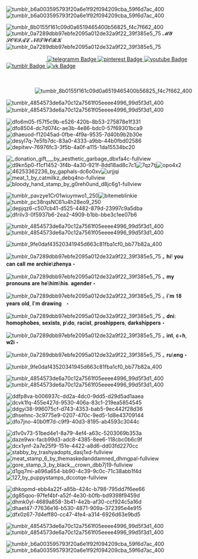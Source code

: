 ![tumblr_b6a003595793f20a6e1f92f094209cba_59f6d7ac_400](https://github.com/user-attachments/assets/98d8a8dc-1682-44ef-bda5-7f68bcd262b0)![tumblr_b6a003595793f20a6e1f92f094209cba_59f6d7ac_400](https://github.com/user-attachments/assets/98d8a8dc-1682-44ef-bda5-7f68bcd262b0)

![tumblr_8b0155f161c09d0a6519465400b56825_f4c7f662_400](https://github.com/user-attachments/assets/8e5b7d0e-721c-475c-907d-8f7089ca9f0c)
![tumblr_0a7289dbb97ebfe2095a012de32a9f22_39f385e5_75](https://github.com/user-attachments/assets/30829399-b52c-4d07-b6a4-88285acab747)  𝓜𝓨 𝓢𝓞𝓒𝓘𝓐𝓛 𝓝𝓔𝓣𝓦𝓞𝓡𝓚 ![tumblr_0a7289dbb97ebfe2095a012de32a9f22_39f385e5_75](https://github.com/user-attachments/assets/30829399-b52c-4d07-b6a4-88285acab747)
 <div id="badges">
 ᅠᅠ ᅠ ᅠᅠ ᅠ ᅠ<a href="https://t.me/archie_arrr">
    <img src="https://img.shields.io/badge/telegramm-crimson?style=for-the-badge&logo=linkedin&logoColor=white" alt="telegramm Badge"/>
  </a>
<a href="https://ru.pinterest.com/archie_arrr/">
    <img src="https://img.shields.io/badge/pinterest-brown?style=for-the-badge&logo=pinterestr&logoColor=white" alt="pinterest Badge"/>
<a href="https://www.youtube.com/channel/UC9KsquJjvOFuPMQo-P45vgg">
    <img src="https://img.shields.io/badge/youtube-darkred?style=for-the-badge&logo=youtube&logoColor=white" alt="youtube Badge"/>
  </a>
<a href="https://www.tumblr.com/archie-arrr/">
    <img src="https://img.shields.io/badge/tumblr-darkred?style=for-the-badge&logo=tumblr&logoColor=white" alt="tumblr Badge"/>
  </a>
<a href="https://vk.com/archie_arrr">
    <img src="https://img.shields.io/badge/vk-maroon?style=for-the-badge&logo=vk&logoColor=white" alt="vk Badge"/>
  </a>

  ㅤㅤㅤㅤㅤㅤ

ㅤㅤㅤㅤㅤㅤ![tumblr_8b0155f161c09d0a6519465400b56825_f4c7f662_400](https://github.com/user-attachments/assets/8e5b7d0e-721c-475c-907d-8f7089ca9f0c)






![tumblr_4854573de6a70c12a7561f05eeee4996_99d5f3d1_400](https://github.com/user-attachments/assets/e14632b6-d064-4ceb-9098-d7d81017eb0f)![tumblr_4854573de6a70c12a7561f05eeee4996_99d5f3d1_400](https://github.com/user-attachments/assets/e14632b6-d064-4ceb-9098-d7d81017eb0f)ㅤ


![dfo6m05-f57f5c9b-e526-420b-8b53-275878e1f331](https://github.com/user-attachments/assets/6313c478-ecb8-42e5-bf52-83205c415ef7)![dfo8504-dc7d074c-ae3b-4e86-bdc0-57f69301bca9](https://github.com/user-attachments/assets/3f19b8bf-6cbf-4dea-a2fe-f2462117f344)![dhaeuod-f12045ad-0fbe-4f9a-9535-7d40b9b2b30e](https://github.com/user-attachments/assets/6bc0360f-0e49-4c32-b9ae-039c742174b2)![desyl7q-7e5fb7dc-83a0-4333-a9bb-44b0fbd02586](https://github.com/user-attachments/assets/7f2fd360-4a6a-4405-b7ca-e5ce2a63e8ad)![depitwv-76976fc3-3f5b-4a0f-a115-1da15534bc20](https://github.com/user-attachments/assets/023d8b5b-3f68-46ec-95eb-f7643a83b252)


![_donation_gift___by_aesthetic_garbage_dbxfa4c-fullview](https://github.com/user-attachments/assets/ccf24d70-3ba3-4d93-bd4e-95cf99aa6e32)![d9kn5p0-f1cf1452-3f4b-4a30-921f-8dd18ad8c7c1](https://github.com/user-attachments/assets/53f195de-a04a-4ebd-97df-dee5da5a2d7c)![7qz7tj](https://github.com/user-attachments/assets/157c78a6-ef3b-41f9-88b8-a62234ee0e58)![opo4x2](https://github.com/user-attachments/assets/8deba57a-ebf1-4802-be2a-0651764ee58d)![46253362236_by_gaphals-dc6o0xv](https://github.com/user-attachments/assets/1cd641e2-575c-49b7-b0c2-4e91b537a53b)![urjjqi](https://github.com/user-attachments/assets/319ba3a0-5c9d-410c-b960-296aec861144)![meat_1_by_catmilkz_debq4no-fullview](https://github.com/user-attachments/assets/bc782763-af48-44e4-8166-8af3b04e196d)![bloody_hand_stamp_by_g0reh0und_d8jc6g1-fullview](https://github.com/user-attachments/assets/c20a51e2-7148-4759-b28d-b4930bc9d40a)



![tumblr_pavzye1Cr01wiuymwo1_250](https://github.com/user-attachments/assets/eb5341ad-3e0d-4c77-890e-89bad2cf2e57)![bitemeblinkie](https://github.com/user-attachments/assets/7421143e-3760-4bc8-be67-218428de19fc)![tumblr_pc38rqsNC61u4h28eo9_250](https://github.com/user-attachments/assets/e8f48a56-6996-4d0b-8180-3808d6a74009)![depjqz6-c507cb41-d525-4482-879d-23997c9a5dba](https://github.com/user-attachments/assets/f3ee842d-d4d5-4080-8e27-a19b062f5492)![dfrilv3-0f5937b6-2ea2-4909-b1bb-bbe3c1ee07b6](https://github.com/user-attachments/assets/2d5122dc-1812-4cd3-a279-7b0437d32c7f)








![tumblr_4854573de6a70c12a7561f05eeee4996_99d5f3d1_400](https://github.com/user-attachments/assets/e14632b6-d064-4ceb-9098-d7d81017eb0f)![tumblr_4854573de6a70c12a7561f05eeee4996_99d5f3d1_400](https://github.com/user-attachments/assets/e14632b6-d064-4ceb-9098-d7d81017eb0f)

![tumblr_9fe0daf43520341945d663c81fba1cf0_bb77b82a_400](https://github.com/user-attachments/assets/b9789c84-0fc6-4e64-a0e9-8808e0fbd16c)


![tumblr_0a7289dbb97ebfe2095a012de32a9f22_39f385e5_75](https://github.com/user-attachments/assets/30829399-b52c-4d07-b6a4-88285acab747) ｡ 𝐡𝐢! 𝐲𝐨𝐮 𝐜𝐚𝐧 𝐜𝐚𝐥𝐥 𝐦𝐞 𝐚𝐫𝐜𝐡𝐢𝐞\𝐳𝐡𝐞𝐧𝐲𝐚 ⋆   ㅤㅤㅤㅤㅤ

![tumblr_0a7289dbb97ebfe2095a012de32a9f22_39f385e5_75](https://github.com/user-attachments/assets/30829399-b52c-4d07-b6a4-88285acab747) ｡ 𝐦𝐲 𝐩𝐫𝐨𝐧𝐨𝐮𝐧𝐬 𝐚𝐫𝐞 𝐡𝐞\𝐡𝐢𝐦\𝐡𝐢𝐬. 𝐚𝐠𝐞𝐧𝐝𝐞𝐫  ⋆

![tumblr_0a7289dbb97ebfe2095a012de32a9f22_39f385e5_75](https://github.com/user-attachments/assets/30829399-b52c-4d07-b6a4-88285acab747) ｡ 𝐢'𝐦 𝟏𝟖 𝐲𝐞𝐚𝐫𝐬 𝐨𝐥𝐝, 𝐈'𝐦 𝐝𝐫𝐚𝐰𝐢𝐧𝐠ᅠ⋆
 
![tumblr_0a7289dbb97ebfe2095a012de32a9f22_39f385e5_75](https://github.com/user-attachments/assets/30829399-b52c-4d07-b6a4-88285acab747) ｡ 𝐝𝐧𝐢: 𝐡𝐨𝐦𝐨𝐩𝐡𝐨𝐛𝐞𝐬, 𝐬𝐞𝐱𝐢𝐬𝐭𝐬, 𝐩\𝐝𝐨, 𝐫𝐚𝐜𝐢𝐬𝐭, 𝐩𝐫𝐨𝐬𝐡𝐢𝐩𝐩𝐞𝐫𝐬, 𝐝𝐚𝐫𝐤𝐬𝐡𝐢𝐩𝐩𝐞𝐫𝐬 ⋆

![tumblr_0a7289dbb97ebfe2095a012de32a9f22_39f385e5_75](https://github.com/user-attachments/assets/30829399-b52c-4d07-b6a4-88285acab747) ｡ 𝐢𝐧𝐭, 𝐜+𝐡, 𝐰𝟐𝐢 ⋆

![tumblr_0a7289dbb97ebfe2095a012de32a9f22_39f385e5_75](https://github.com/user-attachments/assets/30829399-b52c-4d07-b6a4-88285acab747) ｡ 𝐫𝐮\𝐞𝐧𝐠 ⋆

![tumblr_9fe0daf43520341945d663c81fba1cf0_bb77b82a_400](https://github.com/user-attachments/assets/b9789c84-0fc6-4e64-a0e9-8808e0fbd16c)


![tumblr_4854573de6a70c12a7561f05eeee4996_99d5f3d1_400](https://github.com/user-attachments/assets/e14632b6-d064-4ceb-9098-d7d81017eb0f)![tumblr_4854573de6a70c12a7561f05eeee4996_99d5f3d1_400](https://github.com/user-attachments/assets/e14632b6-d064-4ceb-9098-d7d81017eb0f)


![ddfp8va-b006937c-dd2a-4dc0-9dd5-d29d5ad1aaea](https://github.com/user-attachments/assets/ec8fb251-94bb-4a5a-8527-6930f35d4277)![dcvk1fq-455e427d-9530-406a-83c1-219ea5854545](https://github.com/user-attachments/assets/b2ea39cc-65b0-4976-a862-217ce336d079)![ddgyi38-996075cf-d743-4353-bab5-9ec442f28d36](https://github.com/user-attachments/assets/b10e8b84-fd82-4349-803c-2220b80b3c10)![dhsehnc-3c9775e9-0207-470c-9ed5-1d8e43709144](https://github.com/user-attachments/assets/e48fffe7-db3c-44ac-bbb6-53d2b8bcbdca)![dfo7jno-40b0ff7d-c9f9-40d3-8195-ab4593c3044c](https://github.com/user-attachments/assets/8a10c3ff-8561-4f53-be72-9228ec6f512c)






![d1v0v73-51bed4e1-8a79-4ef4-a63c-5203069b353a](https://github.com/user-attachments/assets/02a357a9-43f4-4649-a610-ada7da0fb13d)![daze9wx-facb99d3-adc8-4385-8ee6-118cbc0b6c9f](https://github.com/user-attachments/assets/6968ed57-b68b-46a7-9664-7f682ab16224)![dcx1ynf-2a7e25f9-151e-4422-a8d6-dd03fd2270cc](https://github.com/user-attachments/assets/b80a14ce-a6c7-4ccf-94b3-f67705405092)![stabby_by_trashyadopts_dasj1xd-fullview](https://github.com/user-attachments/assets/83850ba3-eff5-4462-9370-288ee3f132c8)![meat_stamp_6_by_themaskedanddamned_dhmgpal-fullview](https://github.com/user-attachments/assets/9bf37d40-efd0-4a35-a81e-0dc3894876c0)![gore_stamp_3_by_black__crown_dbb7j19-fullview](https://github.com/user-attachments/assets/c7b3fe91-d5ed-42b5-a256-11ebd6ddabf5)![d1gq7mi-a696a654-bb90-4c39-9c0c-71c38abb1f4d](https://github.com/user-attachments/assets/87d119b9-0a17-45dd-b05e-4178a4da6480)![127_by_puppystamps_dccotqe-fullview](https://github.com/user-attachments/assets/b6efa633-2dd1-4aa2-8a42-8b14abd1fccc)


![dhkopmd-ebb4a22f-a85b-424c-b798-795dd7f6ee66](https://github.com/user-attachments/assets/90f7b41e-e1a5-4ff3-b211-d52077e3fae9)![dg85qoo-97fef4bf-a52f-4e30-b0fb-bd9398f9459d](https://github.com/user-attachments/assets/39a2be6a-1c97-4744-99de-abf28a898811)![dhmk0yl-4689a858-3b41-4e2b-af30-ccf924c5a16d](https://github.com/user-attachments/assets/ead7207f-5ad7-4861-b35c-d2ce25c5b6e6)![dhaet47-77636e16-b530-4871-909a-372395e4e915](https://github.com/user-attachments/assets/9a294553-edf4-4281-912c-c1e9ea8c8328)![dfx0z67-7d4eff80-cc47-4fe4-a314-6926d63e9bd5](https://github.com/user-attachments/assets/e84add5d-08b1-4465-8a45-0becd58b2b4c)



![tumblr_4854573de6a70c12a7561f05eeee4996_99d5f3d1_400](https://github.com/user-attachments/assets/e14632b6-d064-4ceb-9098-d7d81017eb0f)![tumblr_4854573de6a70c12a7561f05eeee4996_99d5f3d1_400](https://github.com/user-attachments/assets/e14632b6-d064-4ceb-9098-d7d81017eb0f)


![tumblr_b6a003595793f20a6e1f92f094209cba_59f6d7ac_400](https://github.com/user-attachments/assets/98d8a8dc-1682-44ef-bda5-7f68bcd262b0)![tumblr_b6a003595793f20a6e1f92f094209cba_59f6d7ac_400](https://github.com/user-attachments/assets/98d8a8dc-1682-44ef-bda5-7f68bcd262b0)










